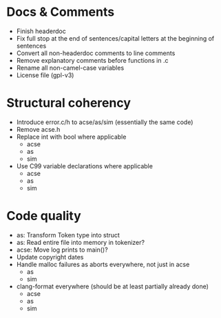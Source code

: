 # Docs & Comments
- Finish headerdoc
- Fix full stop at the end of sentences/capital letters at the beginning of sentences
- Convert all non-headerdoc comments to line comments
- Remove explanatory comments before functions in .c
- Rename all non-camel-case variables
- License file (gpl-v3)

# Structural coherency
- Introduce error.c/h to acse/as/sim (essentially the same code)
- Remove acse.h
- Replace int with bool where applicable
  - acse
  - as
  - sim
- Use C99 variable declarations where applicable
  - acse
  - as
  - sim

# Code quality
- as: Transform Token type into struct
- as: Read entire file into memory in tokenizer?
- acse: Move log prints to main()?
- Update copyright dates
- Handle malloc failures as aborts everywhere, not just in acse
  - as
  - sim
- clang-format everywhere (should be at least partially already done)
  - acse
  - as
  - sim

